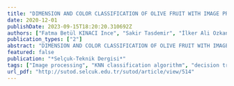 ```yaml
---
title: "DIMENSION AND COLOR CLASSIFICATION OF OLIVE FRUIT WITH IMAGE PROCESSING TECHNIQUES"
date: 2020-12-01
publishDate: 2023-09-15T18:20:20.310692Z
authors: ["Fatma Betül KINACI Ince", "Sakir Tasdemir", "İlker Ali Ozkan"]
publication_types: ["2"]
abstract: "DIMENSION AND COLOR CLASSIFICATION OF OLIVE FRUIT WITH IMAGE PROCESSING TECHNIQUESAbstractThe development of image processing technology appears in agriculture as well as in many other fields. Various classifications are carried out for fruits and vegetables. These are processes such as determining the harvest time according to their degree of maturity, deciding the way of collection and performing packaging operations according to their dimension. This study aims to classify the fruit according to its intended use in order to benefit more from the olive fruit that is important in industrial terms. In this study, olive fruit is classified as big, medium, and small according to its dimensions. Also classified as black and green according to their colors. This classification process was made in MATLAB environment and the KNN algorithm and decision trees was used. The results are obtained with Euclid and Manhattan methods used with the KNN algorithm and are given comparatively. According to the application results, 100% success was achieved in both methods in color classification. In dimension classification, 89.2% classification success was achieved in KNN algorithm and 86.7% in decision tree method.Keywords: Image processing, olive classification, KNN classification algorithm, decision tree."
featured: false
publication: "*Selçuk-Teknik Dergisi*"
tags: ["Image processing", "KNN classification algorithm", "decision tree.", "olive classification"]
url_pdf: "http://sutod.selcuk.edu.tr/sutod/article/view/514"
---
```


